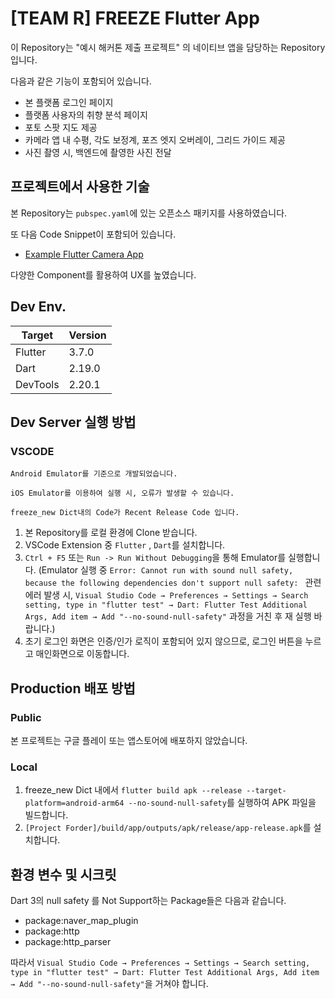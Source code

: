 # [TEAM R] FREEZE Flutter App

이 Repository는 "예시 해커톤 제출 프로젝트" 의 네이티브 앱을 담당하는 Repository 입니다.

다음과 같은 기능이 포함되어 있습니다.

- 본 플랫폼 로그인 페이지
- 플랫폼 사용자의 취향 분석 페이지
- 포토 스팟 지도 제공
- 카메라 앱 내 수평, 각도 보정계, 포즈 엣지 오버레이, 그리드 가이드 제공
- 사진 촬영 시, 백엔드에 촬영한 사진 전달

## 프로젝트에서 사용한 기술

본 Repository는 `pubspec.yaml`에 있는 오픈소스 패키지를 사용하였습니다.

또 다음 Code Snippet이 포함되어 있습니다.

- [Example Flutter Camera App](https://blog.logrocket.com/flutter-camera-plugin-deep-dive-with-examples/)

다양한 Component를 활용하여 UX를 높였습니다.

## Dev Env.

| Target   | Version |
| -------- | ------- |
| Flutter  | 3.7.0   |
| Dart     | 2.19.0  |
| DevTools | 2.20.1  |

## Dev Server 실행 방법

### VSCODE

`Android Emulator를 기준으로 개발되었습니다.`

`iOS Emulator를 이용하여 실행 시, 오류가 발생할 수 있습니다.`

`freeze_new Dict내의 Code가 Recent Release Code 입니다.`

1. 본 Repository를 로컬 환경에 Clone 받습니다.
2. VSCode Extension 중 `Flutter` , `Dart`를 설치합니다.
3. `Ctrl + F5` 또는 `Run -> Run Without Debugging`을 통해 Emulator를 실행합니다.
   (Emulator 실행 중 `Error: Cannot run with sound null safety, because the following dependencies
don't support null safety: ` 관련 에러 발생 시, `Visual Studio Code → Preferences → Settings → Search setting, type in "flutter test" → Dart: Flutter Test Additional Args, Add item → Add "--no-sound-null-safety"` 과정을 거친 후 재 실행 바랍니다.)
4. 초기 로그인 화면은 인증/인가 로직이 포함되어 있지 않으므로, 로그인 버튼을 누르고 매인화면으로 이동합니다.

## Production 배포 방법

### Public

본 프로젝트는 구글 플레이 또는 앱스토어에 배포하지 않았습니다.

### Local

1. freeze_new Dict 내에서 `flutter build apk --release --target-platform=android-arm64 --no-sound-null-safety`를 실행하여 APK 파일을 빌드합니다.
2. `[Project Forder]/build/app/outputs/apk/release/app-release.apk`를 설치합니다.

## 환경 변수 및 시크릿

Dart 3의 null safety 를 Not Support하는 Package들은 다음과 같습니다.

- package:naver_map_plugin
- package:http
- package:http_parser

따라서 `Visual Studio Code → Preferences → Settings → Search setting, type in "flutter test" → Dart: Flutter Test Additional Args, Add item → Add "--no-sound-null-safety"`을 거쳐야 합니다.
